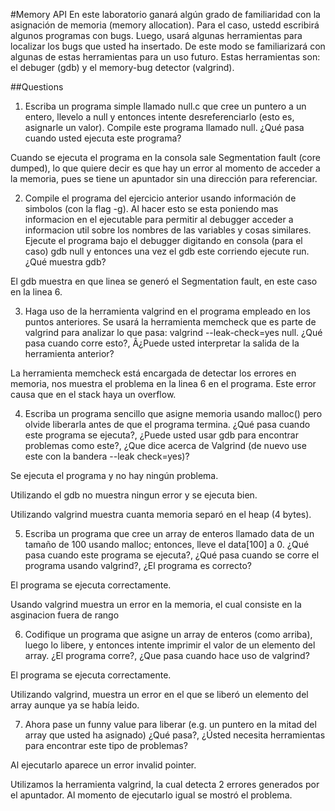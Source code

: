 #Memory API
En este laboratorio ganará algún grado de familiaridad con la asignación de memoria (memory allocation). Para el caso, ustedd escribirá algunos programas con bugs. Luego, usará algunas herramientas para localizar los bugs que usted ha insertado. De este modo se familiarizará con algunas de estas herramientas para un uso futuro. Estas herramientas son: el debuger (gdb) y el memory-bug detector (valgrind).

##Questions

1. Escriba un programa simple llamado null.c que cree un puntero a un entero, llevelo a null y entonces intente desreferenciarlo (esto es, asignarle un valor). Compile este programa llamado null. ¿Qué pasa cuando usted ejecuta este programa?

Cuando se ejecuta el programa en la consola sale Segmentation fault (core dumped), lo que quiere decir es que hay un error al momento de acceder a la memoria, pues se tiene un apuntador sin una dirección para referenciar.

2. Compile el programa del ejercicio anterior usando información de simbolos (con la flag -g). Al hacer esto se esta poniendo mas informacion en el ejecutable para permitir al debugger acceder a informacion util sobre los nombres de las variables y cosas similares. Ejecute el programa bajo el debugger digitando en consola (para el caso) gdb null y entonces una vez el gdb este corriendo ejecute run. ¿Qué muestra gdb?

El gdb muestra en que linea se generó el Segmentation fault, en este caso en la linea 6.

3. Haga uso de la herramienta valgrind en el programa empleado en los puntos anteriores. Se usará la herramienta memcheck que es parte de valgrind para analizar lo que pasa: valgrind --leak-check=yes null. ¿Qué pasa cuando corre esto?, Â¿Puede usted interpretar la salida de la herramienta anterior?

La herramienta memcheck está encargada de detectar los errores en memoria, nos muestra el problema en la linea 6 en el programa. Este error causa que en el stack haya un overflow.

4. Escriba un programa sencillo que asigne memoria usando malloc() pero olvide liberarla antes de que el programa termina. ¿Qué pasa cuando este programa se ejecuta?, ¿Puede usted usar gdb para encontrar problemas como este?, ¿Que dice acerca de Valgrind (de nuevo use este con la bandera --leak check=yes)?

Se ejecuta el programa y no hay ningún problema.

Utilizando el gdb no muestra ningun error y se ejecuta bien.

Utilizando valgrind muestra cuanta memoria separó en el heap (4 bytes).

5. Escriba un programa que cree un array de enteros llamado data de un tamaño de 100 usando malloc; entonces, lleve el data[100] a 0. ¿Qué pasa cuando este programa se ejecuta?, ¿Qué pasa cuando se corre el programa usando valgrind?, ¿El programa es correcto?

El programa se ejecuta correctamente.

Usando valgrind muestra un error en la memoria, el cual consiste en la asginacion fuera de rango

6. Codifique un programa que asigne un array de enteros (como arriba), luego lo libere, y entonces intente imprimir el valor de un elemento del array. ¿El programa corre?, ¿Que pasa cuando hace uso de valgrind?

El programa se ejecuta correctamente.

Utilizando valgrind, muestra un error en el que se liberó un elemento del array aunque ya se había leido.

7. Ahora pase un funny value para liberar (e.g. un puntero en la mitad del array que usted ha asignado) ¿Qué pasa?, ¿Ústed necesita herramientas para encontrar este tipo de problemas?

Al ejecutarlo aparece un error invalid pointer.

Utilizamos la herramienta valgrind, la cual detecta 2 errores generados por el apuntador. Al momento de ejecutarlo igual se mostró el problema.


